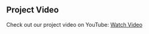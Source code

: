 ## Project Video

Check out our project video on YouTube: [Watch Video](https://www.youtube.com/watch?v=VoI0iW7siPc)
